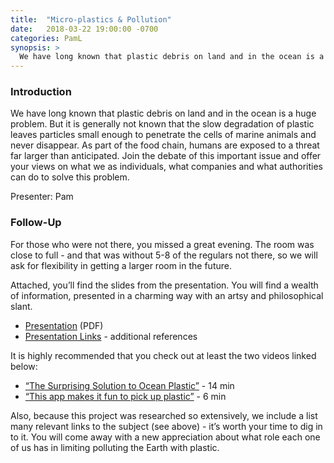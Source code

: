```yaml
---
title:  "Micro-plastics & Pollution"
date:   2018-03-22 19:00:00 -0700
categories: PamL
synopsis: >
  We have long known that plastic debris on land and in the ocean is a huge problem. But it is generally not known that the slow degradation of plastic leaves particles small enough to penetrate the cells of marine animals and never disappear. As part of the food chain, humans are exposed to a threat far larger than anticipated. Join the debate of this important issue and offer your views on what we as individuals, what companies and what authorities can do to solve this problem.
---
```


### Introduction

We have long known that plastic debris on land and in the ocean is a huge problem. But it is generally not known that the slow degradation of plastic leaves particles small enough to penetrate the cells of marine animals and never disappear. As part of the food chain, humans are exposed to a threat far larger than anticipated. Join the debate of this important issue and offer your views on what we as individuals, what companies and what authorities can do to solve this problem.

Presenter: Pam

### Follow-Up

For those who were not there, you missed a great evening. The room was close to full - and that was without 5-8 of the regulars not there, so we will ask for flexibility in getting a larger room in the future.

Attached, you’ll find the slides from the presentation. You will find a wealth of information, presented in a charming way with an artsy and philosophical slant.

* [Presentation](/assets/present/2018/nano-plastics.pdf) (PDF)
* [Presentation Links](/assets/present/2018/nano-plastics-links.pdf) - additional references 

It is highly recommended that you check out at least the two videos linked below: 

* [“The Surprising Solution to Ocean Plastic”](https://www.ted.com/talks/david_katz_what_if_you_could_turn_plastic_trash_into_cash) - 14 min
* [“This app makes it fun to pick up plastic”](https://www.ted.com/talks/jeff_kirschner_this_app_makes_it_fun_to_pick_up_litter) - 6 min

Also, because this project was researched so extensively, we include a list many relevant links to the subject (see above) - it’s worth your time to dig in to it. You will come away with a new appreciation about what role each one of us has in limiting polluting the Earth with plastic.
